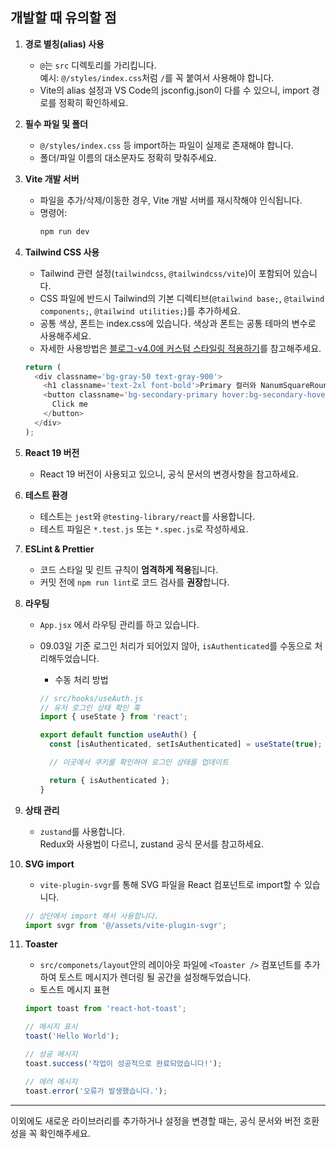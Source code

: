## 개발할 때 유의할 점

1. **경로 별칭(alias) 사용**
   - `@`는 `src` 디렉토리를 가리킵니다.  
     예시: `@/styles/index.css`처럼 `/`를 꼭 붙여서 사용해야 합니다.
   - Vite의 alias 설정과 VS Code의 jsconfig.json이 다를 수 있으니, import 경로를 정확히 확인하세요.

2. **필수 파일 및 폴더**
   - `@/styles/index.css` 등 import하는 파일이 실제로 존재해야 합니다.
   - 폴더/파일 이름의 대소문자도 정확히 맞춰주세요.

3. **Vite 개발 서버**
   - 파일을 추가/삭제/이동한 경우, Vite 개발 서버를 재시작해야 인식됩니다.
   - 명령어:
     ```bash
     npm run dev
     ```

4. **Tailwind CSS 사용**
   - Tailwind 관련 설정(`tailwindcss`, `@tailwindcss/vite`)이 포함되어 있습니다.
   - CSS 파일에 반드시 Tailwind의 기본 디렉티브(`@tailwind base;`, `@tailwind components;`, `@tailwind utilities;`)를 추가하세요.
   - 공통 색상, 폰트는 index.css에 있습니다. 색상과 폰트는 공통 테마의 변수로 사용해주세요.
   - 자세한 사용방법은 [블로그-v4.0에 커스텀 스타일링 적용하기](https://alpha.velog.io/@one1_programmer/CSS-Tailwind-CSS-v4.0%EC%97%90-%EC%BB%A4%EC%8A%A4%ED%85%80-%EC%8A%A4%ED%83%80%EC%9D%BC%EB%A7%81-%EC%A0%81%EC%9A%A9%ED%95%98%EA%B8%B0)를 참고해주세요.

   ```js
   return (
     <div classname='bg-gray-50 text-gray-900'>
       <h1 classname='text-2xl font-bold'>Primary 컬러와 NanumSquareRound</h1>
       <button classname='bg-secondary-primary hover:bg-secondary-hover text-white px-4 py-2 rounded'>
         Click me
       </button>
     </div>
   );
   ```

5. **React 19 버전**
   - React 19 버전이 사용되고 있으니, 공식 문서의 변경사항을 참고하세요.

6. **테스트 환경**
   - 테스트는 `jest`와 `@testing-library/react`를 사용합니다.
   - 테스트 파일은 `*.test.js` 또는 `*.spec.js`로 작성하세요.

7. **ESLint & Prettier**
   - 코드 스타일 및 린트 규칙이 **엄격하게 적용**됩니다.
   - 커밋 전에 `npm run lint`로 코드 검사를 **권장**합니다.

8. **라우팅**
   - `App.jsx` 에서 라우팅 관리를 하고 있습니다.
   - 09.03일 기준 로그인 처리가 되어있지 않아, `isAuthenticated`를 수동으로 처리해두었습니다.
     - 수동 처리 방법

     ```js
     // src/hooks/useAuth.js
     // 유저 로그인 상태 확인 훅
     import { useState } from 'react';

     export default function useAuth() {
       const [isAuthenticated, setIsAuthenticated] = useState(true); // 초기값을 true로 설정 (임시)

       // 이곳에서 쿠키를 확인하여 로그인 상태를 업데이트

       return { isAuthenticated };
     }
     ```

9. **상태 관리**
   - `zustand`를 사용합니다.  
     Redux와 사용법이 다르니, zustand 공식 문서를 참고하세요.

10. **SVG import**
    - `vite-plugin-svgr`를 통해 SVG 파일을 React 컴포넌트로 import할 수 있습니다.

    ```js
    // 상단에서 import 해서 사용합니다.
    import svgr from '@/assets/vite-plugin-svgr';
    ```

11. **Toaster**
    - `src/componets/layout`안의 레이아웃 파일에 `<Toaster />` 컴포넌트를 추가하여 토스트 메시지가 렌더링 될 공간을 설정해두었습니다.
    - 토스트 메시지 표현

    ```jsx
    import toast from 'react-hot-toast';

    // 메시지 표시
    toast('Hello World');

    // 성공 메시지
    toast.success('작업이 성공적으로 완료되었습니다!');

    // 에러 메시지
    toast.error('오류가 발생했습니다.');
    ```

---

이외에도 새로운 라이브러리를 추가하거나 설정을 변경할 때는, 공식 문서와 버전 호환성을 꼭 확인해주세요.
